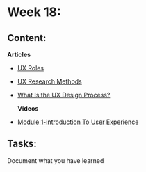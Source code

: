 # Week 18: 
## Content:

**Articles**
 - [UX Roles](https://medium.com/@mennaelgyar4/ux-roles-356d8ef68a3d)
- [UX Research Methods](https://medium.com/@mennaelgyar4/ux-research-methods-92c6ecdc6a70)
- [What Is the UX Design Process?](https://careerfoundry.com/en/blog/ux-design/the-ux-design-process-an-actionable-guide-to-your-first-job-in-ux/#:~:text=The%20UX%20design%20process%20can,UX%20is%20an%20iterative%20process.)   
  
  **Videos**
- [Module 1-introduction To User Experience](https://www.coursera.org/learn/foundations-user-experience-design/home/module/1)
## Tasks:
Document what you have learned 
